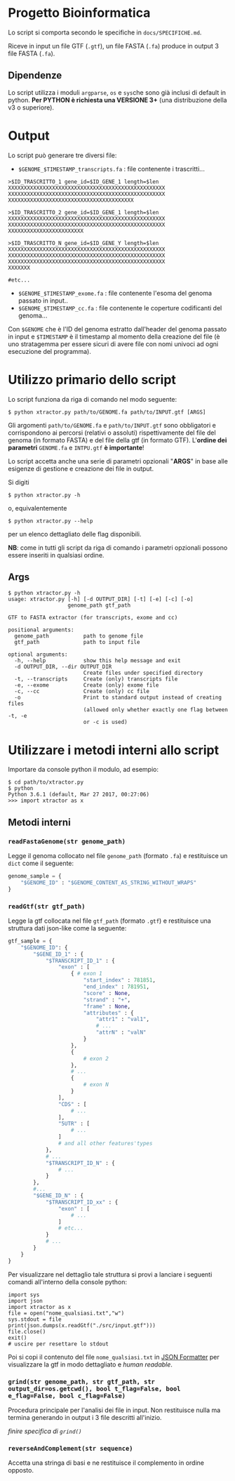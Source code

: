# Progetto Bioinformatica
Lo script si comporta secondo le specifiche in `docs/SPECIFICHE.md`.

Riceve in input un file GTF (`.gtf`), un file FASTA (`.fa`) produce in output 3 file FASTA (`.fa`).

## Dipendenze
Lo script utilizza i moduli `argparse`, `os` e `sys`che sono già inclusi di default in python. **Per PYTHON è richiesta una VERSIONE 3+** (una distribuzione della v3 o superiore).

# Output
Lo script può generare tre diversi file:
* `$GENOME_$TIMESTAMP_transcripts.fa` : file contenente i trascritti...
```
>$ID_TRASCRITTO_1 gene_id=$ID_GENE_1 length=$len
XXXXXXXXXXXXXXXXXXXXXXXXXXXXXXXXXXXXXXXXXXXXXXXXXX
XXXXXXXXXXXXXXXXXXXXXXXXXXXXXXXXXXXXXXXXXXXXXXXXXX
XXXXXXXXXXXXXXXXXXXXXXXXXXXXXXXXXXXXXXXX

>$ID_TRASCRITTO_2 gene_id=$ID_GENE_1 length=$len
XXXXXXXXXXXXXXXXXXXXXXXXXXXXXXXXXXXXXXXXXXXXXXXXXX
XXXXXXXXXXXXXXXXXXXXXXXXXXXXXXXXXXXXXXXXXXXXXXXXXX
XXXXXXXXXXXXXXXXXXXXXXXX

>$ID_TRASCRITTO_N gene_id=$ID_GENE_Y length=$len
XXXXXXXXXXXXXXXXXXXXXXXXXXXXXXXXXXXXXXXXXXXXXXXXXX
XXXXXXXXXXXXXXXXXXXXXXXXXXXXXXXXXXXXXXXXXXXXXXXXXX
XXXXXXXXXXXXXXXXXXXXXXXXXXXXXXXXXXXXXXXXXXXXXXXXXX
XXXXXXX

#etc...
```
* `$GENOME_$TIMESTAMP_exome.fa` : file contenente l'esoma del genoma passato in input..
* `$GENOME_$TIMESTAMP_cc.fa` : file contenente le coperture codificanti del genoma...

Con `$GENOME` che è l'ID del genoma estratto dall'header del genoma passato in input e `$TIMESTAMP` è il timestamp al momento della creazione del file (è uno stratagemma per essere sicuri di avere file con nomi univoci ad ogni esecuzione del programma).

# Utilizzo primario dello script

Lo script funziona da riga di comando nel modo seguente:
```
$ python xtractor.py path/to/GENOME.fa path/to/INPUT.gtf [ARGS]
``` 
Gli argomenti `path/to/GENOME.fa` e `path/to/INPUT.gtf` sono obbligatori e corrispondono ai percorsi (relativi o assoluti) rispettivamente del file del genoma (in formato FASTA) e del file della gtf (in formato GTF). L'**ordine dei parametri** `GENOME.fa` e `INTPU.gtf` **è importante**!

Lo script accetta anche una serie di parametri opzionali "**ARGS**" in base alle esigenze di gestione e creazione dei file in output.

Si digiti 
```
$ python xtractor.py -h
```
o, equivalentemente
```
$ python xtractor.py --help
```
per un elenco dettagliato delle flag disponibili.

**NB**: come in tutti gli script da riga di comando i parametri opzionali possono essere inseriti in qualsiasi ordine.

## Args
```
$ python xtractor.py -h
usage: xtractor.py [-h] [-d OUTPUT_DIR] [-t] [-e] [-c] [-o]
                   genome_path gtf_path

GTF to FASTA extractor (for transcripts, exome and cc)

positional arguments:
  genome_path           path to genome file
  gtf_path              path to input file

optional arguments:
  -h, --help            show this help message and exit
  -d OUTPUT_DIR, --dir OUTPUT_DIR
                        Create files under specified directory
  -t, --transcripts     Create (only) transcripts file
  -e, --exome           Create (only) exome file
  -c, --cc              Create (only) cc file
  -o                    Print to standard output instead of creating files
                        (allowed only whether exactly one flag between -t, -e
                        or -c is used)
```

# Utilizzare i metodi interni allo script
Importare da console python il modulo, ad esempio:
```
$ cd path/to/xtractor.py
$ python
Python 3.6.1 (default, Mar 27 2017, 00:27:06)
>>> import xtractor as x
```

## Metodi interni

### `readFastaGenome(str genome_path)`
Legge il genoma collocato nel file `genome_path` (formato `.fa`) e restituisce un `dict` come il seguente:
```python
genome_sample = {
    "$GENOME_ID" : "$GENOME_CONTENT_AS_STRING_WITHOUT_WRAPS" 
}
```

### `readGtf(str gtf_path)`
Legge la gtf collocata nel file `gtf_path` (formato `.gtf`) e restituisce una struttura dati json-like come la seguente:
```python
gtf_sample = {
    "$GENOME_ID": {
        "$GENE_ID_1" : {
            "$TRANSCRIPT_ID_1" : {
                "exon" : [
                    { # exon 1
                        "start_index" : 781851,
                        "end_index" : 781951,
                        "score" : None,
                        "strand" : "+",
                        "frame" : None,
                        "attributes" : {
                            "attr1" : "val1",
                            # ...
                            "attrN" : "valN"
                        }
                    },
                    {
                        # exon 2
                    },
                    # ...
                    {
                        # exon N
                    }
                ],
                "CDS" : [
                    # ...
                ],
                "5UTR" : [
                    # ...
                ]
                # and all other features'types
            },
            # ...
            "$TRANSCRIPT_ID_N" : {
                # ...
            }
        },
        #...
        "$GENE_ID_N" : {
            "$TRANSCRIPT_ID_xx" : {
                "exon" : [
                    # ...
                ]
                # etc...
            }
            # ...
        }
    }
}
```
Per visualizzare nel dettaglio tale struttura si provi a lanciare i seguenti comandi all'interno della console python:
```
import sys
import json
import xtractor as x
file = open("nome_qualsiasi.txt","w")
sys.stdout = file
print(json.dumps(x.readGtf("./src/input.gtf")))
file.close()
exit()
# uscire per resettare lo stdout
```
Poi si copi il contenuto del file `nome_qualsiasi.txt` in [JSON Formatter](https://jsonformatter.curiousconcept.com/) per visualizzare la gtf in modo dettagliato e _human readable_.

### `grind(str genome_path, str gtf_path, str output_dir=os.getcwd(), bool t_flag=False, bool e_flag=False, bool c_flag=False)`
Procedura principale per l'analisi dei file in input. Non restituisce nulla ma termina generando in output i 3 file descritti all'inizio.

_finire specifica di `grind()`_

### `reverseAndComplement(str sequence)`
Accetta una stringa di basi e ne restituisce il complemento in ordine opposto.
